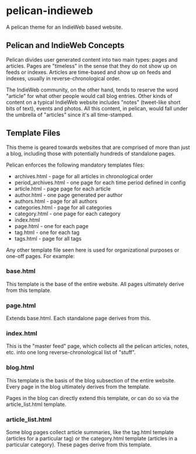 # pelican-indieweb

A pelican theme for an IndieWeb based website.

## Pelican and IndieWeb Concepts

Pelican divides user generated content into two main types: pages and
articles.  Pages are "timeless" in the sense that they do not show up on
feeds or indexes.  Articles are time-based and show up on feeds and indexes,
usually in reverse-chronological order.

The IndieWeb community, on the other hand, tends to reserve the word
"article" for what other people would call blog entries.  Other kinds of
content on a typical IndieWeb website includes "notes" (tweet-like short
bits of text), events and photos.  All this content, in pelican, would fall
under the umbrella of "articles" since it's all time-stamped.


## Template Files

This theme is geared towards websites that are comprised of more than just a
blog, including those with potentially hundreds of standalone pages.

Pelican enforces the following mandatory templates files:

* archives.html - page for all articles in chronological order
* period_archives.html - one page for each time period defined in config
* article.html - page page for each article
* author.html - one page generated per author
* authors.html - page for all authors
* categories.html - page for all categories
* category.html - one page for each category
* index.html
* page.html - one for each page
* tag.html - one for each tag
* tags.html - page for all tags

Any other template file seen here is used for organizational purposes or
one-off pages.  For example:

### base.html

This template is the base of the entire website.  All pages ultimately
derive from this template.

### page.html

Extends base.html.  Each standalone page derives from this.

### index.html

This is the "master feed" page, which collects all the pelican articles,
notes, etc. into one long reverse-chronological list of "stuff".

### blog.html

This template is the basis of the blog subsection of the entire website.
Every page in the blog ultimately derives from the template.

Pages in the blog can directly extend this template, or can do so via the
article_list.html template.

### article_list.html

Some blog pages collect article summaries, like the tag.html template
(articles for a particular tag) or the category.html template (articles in a
particular category).  These pages derive from this template.
  




